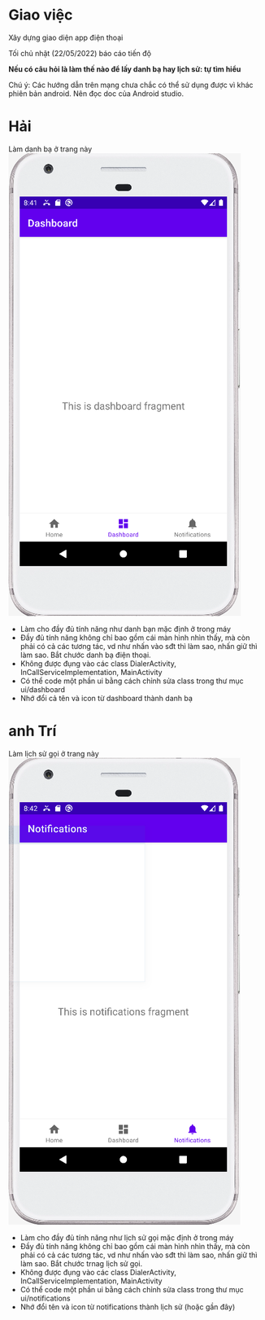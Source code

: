 # Giao việc
Xây dựng giao diện app điện thoại

Tối chủ nhật (22/05/2022) báo cáo tiến độ

**Nếu có câu hỏi là làm thế nào để lấy danh bạ hay lịch sử: tự tìm hiểu**

Chú ý: Các hướng dẫn trên mạng chưa chắc có thể sử dụng được vì khác phiên bản android. Nên đọc doc của Android studio.

# Hải
Làm danh bạ ở trang này
![](./images/1.PNG)

- Làm cho đầy đủ tính năng như danh bạn mặc định ở trong máy
- Đầy đủ tính năng không chỉ bao gồm cái màn hình nhìn thấy, mà còn phải có cả các tương tác, vd như nhấn vào sđt thì làm sao, nhấn giữ thì làm sao. Bắt chước danh bạ điện thoại.
- Không được đụng vào các class DialerActivity, InCallServiceImplementation, MainActivity
- Có thể code một phần ui bằng cách chỉnh sửa class trong thư mục ui/dashboard
- Nhớ đổi cả tên và icon từ dashboard thành danh bạ

# anh Trí
Làm lịch sử gọi ở trang này
![](./images/2.PNG)

- Làm cho đầy đủ tính năng như lịch sử gọi mặc định ở trong máy
- Đầy đủ tính năng không chỉ bao gồm cái màn hình nhìn thấy, mà còn phải có cả các tương tác, vd như nhấn vào sđt thì làm sao, nhấn giữ thì làm sao. Bắt chước trnag lịch sử gọi.
- Không được đụng vào các class DialerActivity, InCallServiceImplementation, MainActivity
- Có thể code một phần ui bằng cách chỉnh sửa class trong thư mục ui/notifications
- Nhớ đổi tên và icon từ notifications thành lịch sử (hoặc gần đây)